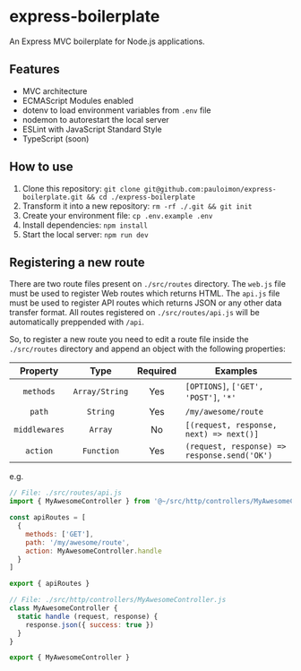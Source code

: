 # express-boilerplate

An Express MVC boilerplate for Node.js applications.

## Features
- MVC architecture
- ECMAScript Modules enabled
- dotenv to load environment variables from `.env` file
- nodemon to autorestart the local server
- ESLint with JavaScript Standard Style
- TypeScript (soon)

## How to use

1. Clone this repository: `git clone git@github.com:pauloimon/express-boilerplate.git && cd ./express-boilerplate`
2. Transform it into a new repository: `rm -rf ./.git && git init`
3. Create your environment file: `cp .env.example .env`
4. Install dependencies: `npm install`
5. Start the local server: `npm run dev`

## Registering a new route

There are two route files present on `./src/routes` directory.
The `web.js` file must be used to register Web routes which returns HTML.
The `api.js` file must be used to register API routes which returns JSON or any other data transfer format.
All routes registered on `./src/routes/api.js` will be automatically preppended with `/api`.

So, to register a new route you need to edit a route file inside the `./src/routes` directory and append an object with the following properties:

| Property      | Type           | Required | Examples                                     |
|:-------------:|:--------------:|:--------:|----------------------------------------------|
| `methods`     | `Array/String` | Yes      | `[OPTIONS]`, `['GET', 'POST']`, `'*'`        |
| `path`        | `String`       | Yes      | `/my/awesome/route`                          |
| `middlewares` | `Array`        | No       | `[(request, response, next) => next()]`      |
| `action`      | `Function`     | Yes      | `(request, response) => response.send('OK')` |

e.g.

```js
// File: ./src/routes/api.js
import { MyAwesomeController } from '@~/src/http/controllers/MyAwesomeController'

const apiRoutes = [
  {
    methods: ['GET'],
    path: '/my/awesome/route',
    action: MyAwesomeController.handle
  }
]

export { apiRoutes }
```

```js
// File: ./src/http/controllers/MyAwesomeController.js
class MyAwesomeController {
  static handle (request, response) {
    response.json({ success: true })
  }
}

export { MyAwesomeController }
```
